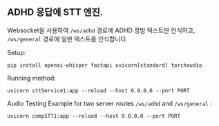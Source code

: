 ## ADHD 응답에 STT 엔진.

Websocket을 사용하여 `/ws/adhd` 경로에 ADHD 정밤 텍스트만 인식하고, `/ws/general` 경로에 일반 텍스트를 인식합니다.

Setup:
```
pip install openai-whisper fastapi uvicorn[standard] torchaudio
```

Running method:
```
uvicorn sttService1:app --reload --host 0.0.0.0 --port PORT
```

Audio Testing Example for two server routes `/ws/adhd` and `/ws/general` :
```
uvicorn compSTT1:app --reload --host 0.0.0.0 --port PORT
```